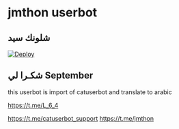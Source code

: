 # jmthon userbot

## شلونك سيد

[![Deploy](https://www.herokucdn.com/deploy/button.svg)](https://heroku.com/deploy?template=https://github.com/Xnxxksmk/pack)

## شكـرا لي September 


this userbot is import of catuserbot and translate to arabic


https://t.me/L_6_4



https://t.me/catuserbot_support
https://t.me/jmthon

